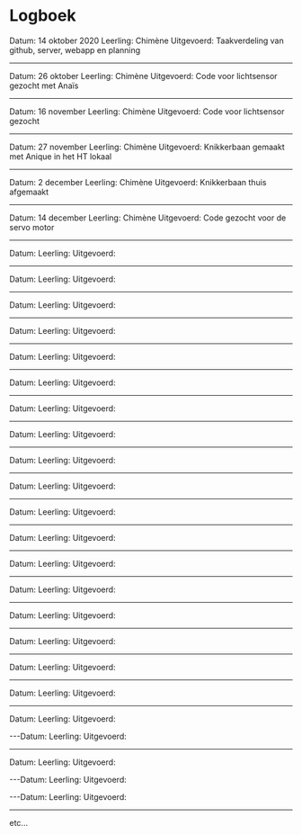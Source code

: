 # Logboek

Datum: 14 oktober 2020
Leerling: Chimène 
Uitgevoerd: Taakverdeling van github, server, webapp en planning

---

Datum: 26 oktober
Leerling: Chimène
Uitgevoerd: Code voor lichtsensor gezocht met Anaïs

---

Datum: 16 november
Leerling: Chimène
Uitgevoerd: Code voor lichtsensor gezocht

---

Datum: 27 november
Leerling: Chimène
Uitgevoerd: Knikkerbaan gemaakt met Anique in het HT lokaal

---

Datum: 2 december
Leerling: Chimène 
Uitgevoerd: Knikkerbaan thuis afgemaakt

---
Datum: 14 december
Leerling: Chimène
Uitgevoerd: Code gezocht voor de servo motor

---
Datum: 
Leerling:
Uitgevoerd:

---
Datum:
Leerling:
Uitgevoerd:

---
Datum:
Leerling:
Uitgevoerd:

---
Datum:
Leerling:
Uitgevoerd:

---
Datum:
Leerling:
Uitgevoerd:

---
Datum:
Leerling:
Uitgevoerd:

---
Datum:
Leerling:
Uitgevoerd:

---
Datum:
Leerling:
Uitgevoerd:

---
Datum:
Leerling:
Uitgevoerd:

---
Datum:
Leerling:
Uitgevoerd:

---
Datum:
Leerling:
Uitgevoerd:

---
Datum:
Leerling:
Uitgevoerd:

---
Datum:
Leerling:
Uitgevoerd:

---
Datum:
Leerling:
Uitgevoerd:

---
Datum:
Leerling:
Uitgevoerd:

---
Datum:
Leerling:
Uitgevoerd:

---
Datum:
Leerling:
Uitgevoerd:

---
Datum:
Leerling:
Uitgevoerd:

---
Datum:
Leerling:
Uitgevoerd:

---Datum:
Leerling:
Uitgevoerd:

---
Datum:
Leerling:
Uitgevoerd:

---Datum:
Leerling:
Uitgevoerd:

---Datum:
Leerling:
Uitgevoerd:

---
etc...
